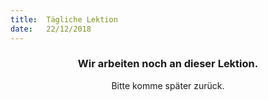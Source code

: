 ```yaml
---
title:  Tägliche Lektion
date:   22/12/2018
---
```


### <center>Wir arbeiten noch an dieser Lektion.</center>
<center>Bitte komme später zurück.</center>
